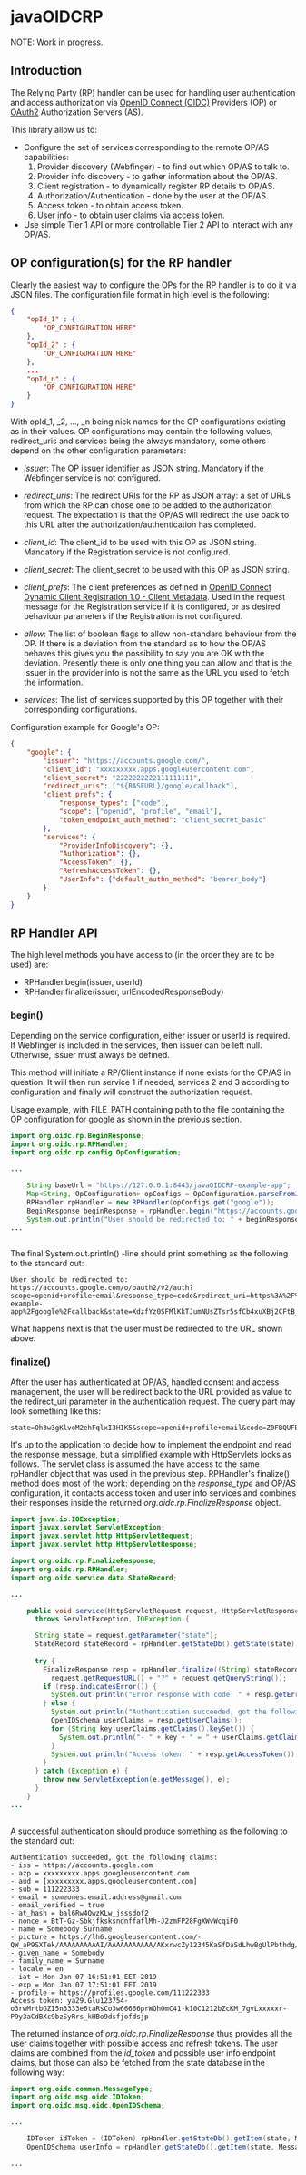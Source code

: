 # javaOIDCRP

NOTE: Work in progress.

## Introduction

The Relying Party (RP) handler can be used for handling user authentication and access authorization via [OpenID Connect (OIDC)](http://openid.net/specs/openid-connect-core-1_0.html) Providers (OP) or [OAuth2](https://tools.ietf.org/html/rfc6749) Authorization Servers (AS).

This library allow us to:
* Configure the set of services corresponding to the remote OP/AS capabilities:
  1. Provider discovery (Webfinger) - to find out which OP/AS to talk to.
  1. Provider info discovery - to gather information about the OP/AS.
  1. Client registration - to dynamically register RP details to OP/AS.
  1. Authorization/Authentication - done by the user at the OP/AS.
  1. Access token - to obtain access token.
  1. User info - to obtain user claims via access token.
* Use simple Tier 1 API or more controllable Tier 2 API to interact with any OP/AS.

## OP configuration(s) for the RP handler

Clearly the easiest way to configure the OPs for the RP handler is to do it via JSON files. The configuration file format in high level is the following:

```json
{
    "opId_1" : {
        "OP_CONFIGURATION HERE"
    },
    "opId_2" : {
        "OP_CONFIGURATION HERE"
    },
    ...
    "opId_n" : {
        "OP_CONFIGURATION HERE"
    }
}
```

With opId\_1, \_2, ..., \_n being nick names for the OP configurations existing as in their values. OP configurations may contain the following values, redirect\_uris and services being the always mandatory, some others depend on the other configuration parameters:

* *issuer*: The OP issuer identifier as JSON string. Mandatory if the Webfinger service is not configured.

* *redirect_uris*: The redirect URIs for the RP as JSON array: a set of URLs from which the RP can chose one to be added to the authorization request. The expectation is that the OP/AS will redirect the use back to this URL after the authorization/authentication has completed.

* *client_id*: The client\_id to be used with this OP as JSON string. Mandatory if the Registration service is not configured.

* *client_secret*: The client\_secret to be used with this OP as JSON string.

* *client_prefs*: The client preferences as defined in [OpenID Connect Dynamic Client Registration 1.0 - Client Metadata](https://openid.net/specs/openid-connect-registration-1_0.html#ClientMetadata). Used in the request message for the Registration service if it is configured, or as desired behaviour parameters if the Registration is not configured.

* *allow*: The list of boolean flags to allow non-standard behaviour from the OP. If there is a deviation from the standard as to how the OP/AS behaves this gives you the possibility to say you are OK with the deviation. Presently there is only one thing you can allow and that is the issuer in the provider info is not the same as the URL you used to fetch the information.

* *services*: The list of services supported by this OP together with their corresponding configurations.

Configuration example for Google's OP:

```json
{
    "google": {
        "issuer": "https://accounts.google.com/",
        "client_id": "xxxxxxxxx.apps.googleusercontent.com",
        "client_secret": "2222222222111111111",
        "redirect_uris": ["${BASEURL}/google/callback"],
        "client_prefs": {
            "response_types": ["code"],
            "scope": ["openid", "profile", "email"],
            "token_endpoint_auth_method": "client_secret_basic"
        },
        "services": {
            "ProviderInfoDiscovery": {},
            "Authorization": {},
            "AccessToken": {},
            "RefreshAccessToken": {},
            "UserInfo": {"default_authn_method": "bearer_body"}
        }
    }
}

```


## RP Handler API

The high level methods you have access to (in the order they are to be used) are:

* RPHandler.begin(issuer, userId)
* RPHandler.finalize(issuer, urlEncodedResponseBody)

### begin()

Depending on the service configuration, either issuer or userId is required. If Webfinger is included in the services, then issuer can be left null. Otherwise, issuer must always be defined.

This method will initiate a RP/Client instance if none exists for the OP/AS in question. It will then run service 1 if needed, services 2 and 3 according to configuration and finally will construct the authorization request.

Usage example, with FILE_PATH containing path to the file containing the OP configuration for google as shown in the previous section.

```java
import org.oidc.rp.BeginResponse;
import org.oidc.rp.RPHandler;
import org.oidc.rp.config.OpConfiguration;

...

    String baseUrl = "https://127.0.0.1:8443/javaOIDCRP-example-app";
    Map<String, OpConfiguration> opConfigs = OpConfiguration.parseFromJson("<FILE_PATH>", baseUrl);
    RPHandler rpHandler = new RPHandler(opConfigs.get("google"));
    BeginResponse beginResponse = rpHandler.begin("https://accounts.google.com/", null);
    System.out.println("User should be redirected to: " + beginResponse.getRedirectUri());
...
    
```

The final System.out.println() -line should print something as the following to the standard out:

```
User should be redirected to: https://accounts.google.com/o/oauth2/v2/auth?scope=openid+profile+email&response_type=code&redirect_uri=https%3A%2F%2F127.0.0.1%3A8443%2FjavaOIDCRP-example-app%2Fgoogle%2Fcallback&state=XdzfYz0SFMlKkTJumNUsZTsr5sfCb4xuXBj2CFtB_Hw&nonce=MdTAXjYfXuzC4gS0pp006KeicN2GI8exlC8WljlwrgQ&client_id=xxxxxxxxx.apps.googleusercontent.com
```


What happens next is that the user must be redirected to the URL shown above.

### finalize()

After the user has authenticated at OP/AS, handled consent and access management, the user will be redirect back to the URL provided as value to the redirect_uri parameter in the authentication request. The query part may look something like this:

```
state=Oh3w3gKlvoM2ehFqlxI3HIK5&scope=openid+profile+email&code=Z0FBQUFBQmFkdFFjUVpFWE81SHU5N1N4N01&iss=https%3A%2F%2Faccounts.google.com%2Fop&client_id=xxxxxxxxx.apps.googleusercontent.com
```

It's up to the application to decide how to implement the endpoint and read the response message, but a simplified example with HttpServlets looks as follows. The servlet class is assumed the have access to the same rpHandler object that was used in the previous step. RPHandler's finalize() method does most of the work: depending on the *response_type* and OP/AS configuration, it contacts access token and user info services and combines their responses inside the returned *org.oidc.rp.FinalizeResponse* object.

```java
import java.io.IOException;
import javax.servlet.ServletException;
import javax.servlet.http.HttpServletRequest;
import javax.servlet.http.HttpServletResponse;

import org.oidc.rp.FinalizeResponse;
import org.oidc.rp.RPHandler;
import org.oidc.service.data.StateRecord;

...

    public void service(HttpServletRequest request, HttpServletResponse response)
      throws ServletException, IOException {

      String state = request.getParameter("state");
      StateRecord stateRecord = rpHandler.getStateDb().getState(state);
    
      try {
        FinalizeResponse resp = rpHandler.finalize((String) stateRecord.getClaims().get("iss"), 
          request.getRequestURL() + "?" + request.getQueryString());
        if (resp.indicatesError()) {
          System.out.println("Error response with code: " + resp.getErrorCode());
        } else {
          System.out.println("Authentication succeeded, got the following claims:");
          OpenIDSchema userClaims = resp.getUserClaims();
          for (String key:userClaims.getClaims().keySet()) {
            System.out.println("- " + key + " = " + userClaims.getClaims().get(key));
          }
          System.out.println("Access token: " + resp.getAccessToken());
        }
      } catch (Exception e) {
        throw new ServletException(e.getMessage(), e);
      }
    }
...
    
```

A successful authentication should produce something as the following to the standard out:

```
Authentication succeeded, got the following claims:
- iss = https://accounts.google.com
- azp = xxxxxxxxx.apps.googleusercontent.com
- aud = [xxxxxxxxx.apps.googleusercontent.com]
- sub = 111222333
- email = someones.email.address@gmail.com
- email_verified = true
- at_hash = bal6Rw4QwzKLw_jsssdof2
- nonce = BtT-Gz-SbkjfksksndnffaflMh-J2zmFP28FgXWvWcqiF0
- name = Somebody Surname
- picture = https://lh6.googleusercontent.com/-QW_aP9SXTek/AAAAAAAAAAI/AAAAAAAAAAA/AKxrwcZy12345KaSfDaSdLhwBgUlPbthdg/mo/photo.jpg
- given_name = Somebody
- family_name = Surname
- locale = en
- iat = Mon Jan 07 16:51:01 EET 2019
- exp = Mon Jan 07 17:51:01 EET 2019
- profile = https://profiles.google.com/111222333
Access token: ya29.Glu123754-o3rwMrtbGZI5n3333e6taRsCo3w66666prWOhOmC41-k10C1212bZcKM_7gvLxxxxxr-P9y3aCdBXc9bzSyRrs_kHBo9dsfjofdsjp
```

The returned instance of *org.oidc.rp.FinalizeResponse* thus provides all the user claims together with possible access and refresh tokens. The user claims are combined from the *id_token* and possible user info endpoint claims, but those can also be fetched from the state database in the following way:

```java
import org.oidc.common.MessageType;
import org.oidc.msg.oidc.IDToken;
import org.oidc.msg.oidc.OpenIDSchema;

...

    IDToken idToken = (IDToken) rpHandler.getStateDb().getItem(state, MessageType.VERIFIED_IDTOKEN);
    OpenIDSchema userInfo = rpHandler.getStateDb().getItem(state, MessageType.OpenIDSchema);

...
    
```
